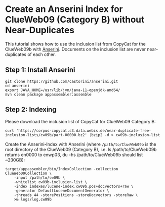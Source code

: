 # Create an Anserini Index for ClueWeb09 (Category B) without Near-Duplicates

This tutorial shows how to use the inclusion list from CopyCat for the ClueWeb09b with [Anserini](https://github.com/castorini/anserini/blob/master/docs/regressions-cw09b.md).
Documents on the inclusion list are never near-duplicates of each other.

## Step 1: Install Anserini

```
git clone https://github.com/castorini/anserini.git
cd anserini
export JAVA_HOME=/usr/lib/jvm/java-11-openjdk-amd64/
mvn clean package appassembler:assemble
```

## Step 2: Indexing

Please download the inclusion list of CopyCat for ClueWeb09 Category B:
```
curl 'https://corpus-copycat.s3.data.webis.de/near-duplicate-free-inclusion-lists/cw09b/part-00000.bz2' |bzip2 -d > cw09b-inclusion-list
```

Create the Anserini-Index with Anserini (where `/path/to/ClueWeb09b` is the root directory of the ClueWeb09 (Category B), i.e. ls /path/to/ClueWeb09b returns en0000 to enwp03, du -hs /path/to/ClueWeb09b should list ~230GB):
```
target/appassembler/bin/IndexCollection -collection ClueWeb09Collection \
    -input /path/to/cw09b \
    -whitelist cw09b-inclusion-list \
    -index indexes/lucene-index.cw09b.pos+docvectors+raw \
    -generator DefaultLuceneDocumentGenerator \
    -threads 44 -storePositions -storeDocvectors -storeRaw \
    >& logs/log.cw09b
```

